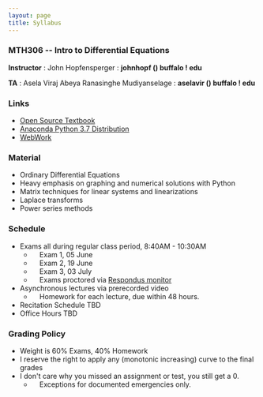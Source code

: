 ```yaml
---
layout: page
title: Syllabus
---
```


### MTH306 -- Intro to Differential Equations

**Instructor** : John Hopfensperger : **johnhopf () buffalo ! edu**

**TA** : Asela Viraj Abeya Ranasinghe Mudiyanselage : **aselavir () buffalo ! edu**

### Links

- [Open Source Textbook](http://www.buffalo.edu/content/cas/math/ug/ug-courses/syllabi/_jcr_content/par/download_457389674/file.res/diffyqs_UB.pdf)
- [Anaconda Python 3.7 Distribution](https://www.anaconda.com/products/individual)
- [WebWork](http://ww2.math.buffalo.edu/webwork2/2020_5_MTH306_Hopfensperger/)


### Material

- Ordinary Differential Equations
- Heavy emphasis on graphing and numerical solutions with Python
- Matrix techniques for linear systems and linearizations
- Laplace transforms
- Power series methods

### Schedule
- Exams all during regular class period, 8:40AM - 10:30AM
	- &nbsp; &nbsp; Exam 1, 05 June
	- &nbsp; &nbsp; Exam 2, 19 June
	- &nbsp; &nbsp; Exam 3, 03 July
	- &nbsp; &nbsp; Exams proctored via [Respondus monitor](http://www.buffalo.edu/ubit/service-guides/teaching-technology/learning-resources-for-students/ublearns/respondus.html)
- Asynchronous lectures via prerecorded video
	- &nbsp; &nbsp; Homework for each lecture, due within 48 hours.
- Recitation Schedule TBD
- Office Hours TBD

### Grading Policy
- Weight is 60% Exams, 40% Homework
- I reserve the right to apply any (monotonic increasing) curve to the final grades
- I don't care why you missed an assignment or test, you still get a 0.
	- &nbsp; &nbsp; Exceptions for documented emergencies only.